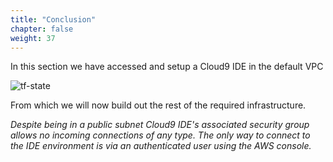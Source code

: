 ```yaml
---
title: "Conclusion"
chapter: false
weight: 37
---
```



In this section we have accessed and setup a Cloud9 IDE in the default VPC 

![tf-state](../static/images/andyt/cloud9-ide.jpg)

From which we will now build out the rest of the required infrastructure.


*Despite being in a public subnet Cloud9 IDE's associated security group allows no incoming connections of any type. The only way to connect to the IDE environment is via an authenticated user using the AWS console.*







